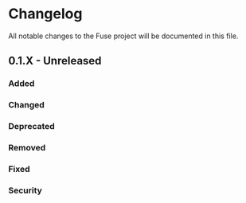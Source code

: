 # Changelog

All notable changes to the Fuse project will be documented in this file.

## 0.1.X - Unreleased

### Added

### Changed

### Deprecated

### Removed

### Fixed

### Security

